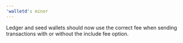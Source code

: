 ```yaml
---
'walletd': minor
---
```


Ledger and seed wallets should now use the correct fee when sending transactions with or without the include fee option.
